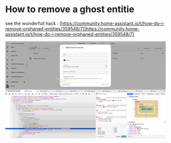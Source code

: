 # How to remove a ghost entitie

see the wonderfull hack : [https://community.home-assistant.io/t/how-do-i-remove-orphaned-entities/359548/7](https://community.home-assistant.io/t/how-do-i-remove-orphaned-entities/359548/7)

![](Images/2024-05-15_17-17-59.png)
